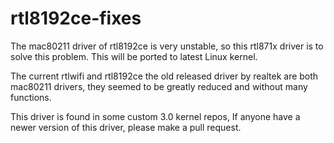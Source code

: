 # rtl8192ce-fixes
The mac80211 driver of rtl8192ce is very unstable, so this rtl871x driver is to solve this problem. This will be ported to latest Linux kernel. 

The current rtlwifi and rtl8192ce the old released driver by realtek are both mac80211 drivers, they seemed to be greatly reduced and without many functions. 

This driver is found in some custom 3.0 kernel repos, If anyone have a newer version of this driver, please make a pull request. 
